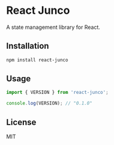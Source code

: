 # React Junco

A state management library for React.

## Installation

```bash
npm install react-junco
```

## Usage

```typescript
import { VERSION } from 'react-junco';

console.log(VERSION); // "0.1.0"
```

## License

MIT
